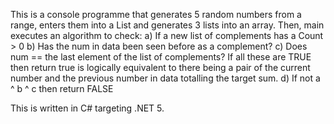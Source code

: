 ﻿This is a console programme that generates 5 random numbers from a range, enters them into a List<int> and generates 3 lists into an array.
Then, main executes an algorithm to check:
	a) If a new list of complements has a Count > 0 
	b) Has the num in data been seen before as a complement? 
	c) Does num == the last element of the list of complements?
	If all these are TRUE then return true is logically equivalent to there being a pair of the current number and the previous number in data totalling the target sum.
	d) If not a ^ b ^ c then return FALSE

This is written in C# targeting .NET 5.